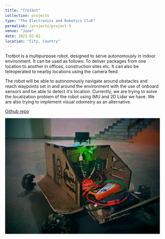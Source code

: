 ```yaml
---
title: "Trotbot"
collection: projects
type: "The Electronics and Robotics Club"
permalink: /projects/project-5
venue: "June"
date: 2021-02-02
location: "City, Country"
---
```


Trotbot is a multipurpose robot, designed to serve autonomously in indoor environment. It can be used as follows: To deliver packages from one location to another in offices, construction sites etc. It can also be teleoperated to nearby locations using the camera feed. 

The robot will be able to autonomously navigate around obstacles and reach waypoints set in and around the environment with the use of onboard sensors and be able to detect it's location. Currently, we are trying to solve the localization problem of the robot using IMU and 2D Lidar we have. We are also trying to implement visual odometry as an alternative. 

[Github repo](https://github.com/ERC-BPGC/Trotbot)

[![Trotbot](/images/IMG_20190201_003104-01.jpeg)](https://drive.google.com/file/d/19A_U8wf_ZMhCg7OSocw_d35RRSC4s0jQ/view?usp=sharing "Link Title")